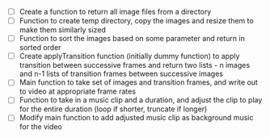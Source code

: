 - [ ] Create a function to return all image files from a directory
- [ ] Function to create temp directory, copy the images and resize them to make them similarly sized
- [ ] Function to sort the images based on some parameter and return in sorted order
- [ ] Create applyTransition function (initially dummy function) to apply transition between successive frames and return two lists - n images and n-1 lists of transition frames between successive images
- [ ] Main function to take set of images and transition frames, and write out to video at appropriate frame rates
- [ ] Function to take in a music clip and a duration, and adjust the clip to play for the entire duration (loop if shorter, truncate if longer)
- [ ] Modify main function to add adjusted music clip as background music for the video
